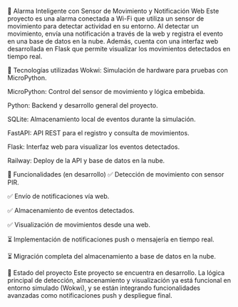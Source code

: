 🔔 Alarma Inteligente con Sensor de Movimiento y Notificación Web
Este proyecto es una alarma conectada a Wi-Fi que utiliza un sensor de movimiento para detectar actividad en su entorno. Al detectar un movimiento, envía una notificación a través de la web y registra el evento en una base de datos en la nube. Además, cuenta con una interfaz web desarrollada en Flask que permite visualizar los movimientos detectados en tiempo real.

🚀 Tecnologías utilizadas
Wokwi: Simulación de hardware para pruebas con MicroPython.

MicroPython: Control del sensor de movimiento y lógica embebida.

Python: Backend y desarrollo general del proyecto.

SQLite: Almacenamiento local de eventos durante la simulación.

FastAPI: API REST para el registro y consulta de movimientos.

Flask: Interfaz web para visualizar los eventos detectados.

Railway: Deploy de la API y base de datos en la nube.

🧠 Funcionalidades (en desarrollo)
✅ Detección de movimiento con sensor PIR.

✅ Envío de notificaciones vía web.

✅ Almacenamiento de eventos detectados.

✅ Visualización de movimientos desde una web.

⏳ Implementación de notificaciones push o mensajería en tiempo real.

⏳ Migración completa del almacenamiento a base de datos en la nube.

📌 Estado del proyecto
Este proyecto se encuentra en desarrollo. La lógica principal de detección, almacenamiento y visualización ya está funcional en entorno simulado (Wokwi), y se están integrando funcionalidades avanzadas como notificaciones push y despliegue final.
